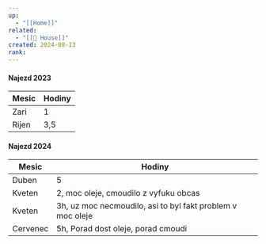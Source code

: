 ```yaml
---
up:
  - "[[Home]]"
related:
  - "[[🏡 House]]"
created: 2024-08-13
rank: 
---
```

#### Najezd 2023

|  Mesic<br/> | Hodiny<br/> |
|-----|-----|
|  Zari <br/> | 1<br/> |
|  Rijen<br/> | 3,5<br/> |

#### Najezd 2024

| Mesic<br/>  | Hodiny<br/>                                                |
| ----------- | ---------------------------------------------------------- |
| Duben <br/> | 5<br/>                                                     |
| Kveten      | 2, moc oleje, cmoudilo z vyfuku obcas                      |
| Kveten      | 3h, uz moc necmoudilo, asi to byl fakt problem v moc oleje |
| Cervenec    | 5h, Porad dost oleje, porad cmoudi                         |


